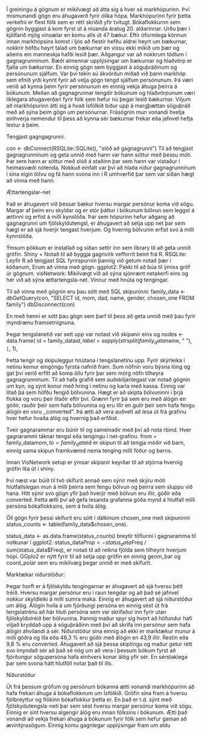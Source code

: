 Í greiningu á gögnum er mikilvægt að átta sig á hver sé markhópurinn. Því mismunandi gögn
eru áhugaverð fyrir ólíka hópa. Markhópurinn fyrir þetta verkefni er  flest fólk sem er rétt
skriðið yfir tvítugt. Bókaflokkurnn sem gögnin byggjast á kom fyrst út á níuanda áratug 20. aldarinnar.
Urðu þær í kjölfarið mjög vinsælar en komu alls út 47 bækur. Eftir óformlega könnun innan
markhópsins komst í ljós að flestir hefðu aldrei heyrt um bækurnar, nokkrir höfðu heyrt talað
um bækurnar en vissu ekki mikið um þær og aðeins ein manneskja hafði lesið þær. Aðgangur var að
nokkrum tödlum í gagnagrunninum. Bæði almennar upplýsingar um bækurnar og hlaðvörp er fjalla um
bækurnar. En einnig gögn sem byggjast á söguþráðinum og persónunum sjálfum. Var því tekin sú ákvörðun
miðað við þann markhóp sem efnið yrði kynnt fyrir að velja gögn tengd sjálfum persónunum. Þá væri
verið að kynna þeim fyrir persónunum en einnig vekja áhuga þeirra á bókunum. Meðan að gagnagrunnar
tengdir bókunum og hlaðvörpunum væri líklegara áhugaverðari fyrir fólk sem hefur nú þegar lesið
bækurnar. Viljum að markhópurinn átti sig á hvað Ísfólkið bíður upp á margþættan söguþráð með að
sýna þeim gögn um persónurnar. Frásögnin mun vonandi hvetja einhverja nemendur til þess að kynna sér
bækurnar frekar eða jafnvel hefja lestur á þeim.

Tengjast gagngagrunni.

  con <- dbConnect(RSQLite::SQLite(), "slóð að gagnagrunni") Til að tengjast gagnagrunninum og geta unnið með
  hann var hann sóttur með þessu móti. Þar sem hann ar sóttur með slóð á staðinn þar sem hann var vistaður í
  heimasvæði notenda. Nokkuð einfalt var því að hlaða niður gagnagrunninum í sína eigin tölvu og fá hann svona
  inn í R umhverfið þar sem var síðan hægt að vinna með hann.



Ættartengslar-net

Það er áhugavert við þessar bækur hversu margar persónur koma við sögu. Margar af þeim eru skyldar
og er stór þáttur í bókunum bölvun sem leggst á ættinni og erfist á milli kynslóða. Þar sem hópurinn
hefur aðgang að gagnagrunni um fjölskyldutengsl, er áhugavert að setja upp net þar sem hægt er að sjá
hverjir tengast hverjum. Og hvernig bölvunin erfist svo á milli kynnslóða.

Ýmsum pökkum er installað og síðan settir inn sem library til að geta unnið gröfin.
Shiny = Notað til að byggja gagnvirk vefforrit beint frá R.
RSQLite: Leyfir R að tengjast SQL fyrirspurnin þannig við getum notað þær í kóðanum, Erum að vinna með
gögn.
ggplot2: Pakki til að búa til ýmiss gröf úr gögnum.
visNetwork: Mikilvægt við að sýna sjónrænt netakerfi eins og hér við að sýna ættartengsla-net. Vinnur
með hnúta og tengingar.

Til að vinna með gögnin eru þau sótt með SQL skipuninni:
 family_data <- dbGetQuery(con, "SELECT id, mom, dad, name, gender, chosen_one FROM family")
  dbDisconnect(con)

  En með henni er sótt þau gögn sem þarf til þess að geta unnið með þau fyrir myndrænu framsetnignuna.

  Þegar tengslanetið var sett upp var notast við skipanir eins og
  nodes <- data.frame(
  id = family_data$id,
  label = sapply(strsplit(family_data$name, " "), `[`, 1),

Þetta tengir og skipuleggur hnútana í tengslanetinu upp. Fyrir skýrleika í netinu kemur eingöngu fyrsta nafnið
fram. Sum nöfnin voru býsna löng og gat því verið erfitt að koma öllu fyrir þar sem mörg nöfn tilheyra gagnagrunninum.
Til að hafa grafið sem auðskiljanlegast var notað gögnin um kyn, og sýnt konur með hring í netinu og karla með kassa.
Einnig var litað þá sem höfðu fengið bölvunina. Hægt er að skipta bölvuninni í þrjá flokka og voru þeir litaðir eftir
því. Grænn fyrir þá sem eru með álögin en góðir, rauðir þeir sem hafa bölvunina og eru illir en gulir þeir sem hafa
fengu álögin en voru ,,converted". Þá ætti að vera auðvelt að lesa út frá grafinu hver hefur hvaða álög og hvernig það
erfðist.


Tveir gagnarammar eru búnir til og sameinaðir með því að nota rbind. Hver gagnarammi táknar tengsl eða tengingu í
 net-grafinu. from = family_data$mom, to = family_data$id er skipun til að tengja móðir við barn, einnig sama skipun
 framkvæmd nema tenging milli föður og barns.

 Innan VisNetwork setup er ýmsar skipanir keyrðar til að stjórna hvernig gröfin líta út í shiny.


 Því næst var búið til tvö skífurit annað sem sýnir með skýru móti hlutfallslegan mun á milli þeirra sem fengu bölvun og þeirra
 sem sluppu við hana. Hitt sýnir svo gögn yfir það hverjir með bölvun eru illir, góðir eða converted. Þetta ætti því
 að gefa lesanda grafanna góða mynd á hlutfall milli persóna bókaflokksins, sem á hvíla álög.

 Öll gögn fyrir þessi skífurit eru sótt í dálkinum chosen_one með skipuninni status_counts <- table(family_data$chosen_one).

status_data <- as.data.frame(status_counts) breytir töflunni í gagnaramma til notkunar í ggplot2. status_data$Prop
<- status_data$Freq / sum(status_data$Freq), er notað til að reikna fjölda sem tilheyrir hverjum hópi. GGplo2 er nýtt fyrir
til að setja upp gröfin en einnig geom_bar og coord_polar sem eru mikilvæg þegar unnið er með skífurit.





 Marktækar niðurstöður:

 Þegar horft er á fjölskyldu tengingarnar er áhugavert að sjá hversu þétt tréið. Hversu margar persónur eru í raun
 tengdar og að það sé jafnvel nokkur skyldleiki á milli sumra maka. Einnig er áhugavert að sjá niðurstöður um álög.
 Álögin hvíla á um fjórðungi persóna en einnig sést út frá tengslatrénu að hár hluti persóna sem var skrifaður inn fyrir
 utan fjölskyldutréið ber bölvunina. Þannig maður spyr sig hvort að höfundur hafi viljað kryddað upp á söguþráðinn með
 því að skrifa inn persónur sem hafa álögin áhvílandi á sér. Niðurstöður sína einnig að ekki er marktækur munur á milli
 góðra og illa eða 46,3 % eru góðir með álögin en 43,9 illir. Restin eða 9,8 % eru converted. Áhugavert að sjá þessa
 skiptingu og maður getur rétt svo ímyndað sér að það sé nóg um að vera í þessum bókum fyrst að fjórðungur sögupersóna
 hafa einhvers konar álög yfir sér. En sérstaklega þar sem svona hátt hlutföll notar það til ills.



  Niðurstöður

  Út frá þessum gröfum og persónum bókanna ætti vonandi markhópurinn að hafa frekari áhuga á bókaflokknum
  um Ísfólkið. Gröfin sína fram á hversu fjölbreyttur og flókinn bókaflokkur þetta er. En það er t.d. sýnt
  með fjölskydutengsla-neti þar sem sést hversu margar persónur koma við sögu. Einnig er sínt hversu algengir
   álög eru innan fólksins í bókunum. Ætti það vonandi að vekja frekari áhuga á bókunum fyrir fólk sem hefur
   gaman að ævintýrasögum. Einnig komu gagnlegar upplýsingar fram um aldu

